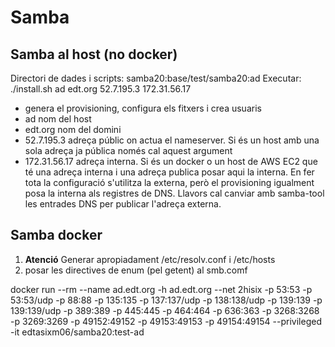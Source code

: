 # Samba

## Samba al host (no docker)

Directori de dades i scripts: samba20:base/test/samba20:ad
Executar: ./install.sh ad edt.org 52.7.195.3 172.31.56.17
   - genera el provisioning, configura els fitxers i crea usuaris
   - ad nom del host
   - edt.org nom del domini
   - 52.7.195.3 adreça públic on actua el nameserver. Si és un host amb una sola adreça
                ja pública només cal aquest argument
   - 172.31.56.17 adreça interna. Si és un docker o un host de AWS EC2 que té una adreça interna
                i una adreça publica posar aqui la interna. En fer tota la configuració
                s'utilitza la externa, però el provisioning igualment posa la interna als registres
                de DNS. Llavors cal canviar amb samba-tool les entrades DNS per publicar
                l'adreça externa.


## Samba docker

1) **Atenció** Generar apropiadament /etc/resolv.conf i /etc/hosts
2)  posar les directives de enum (pel getent) al smb.comf

 docker run --rm --name ad.edt.org -h ad.edt.org --net 2hisix -p 53:53 -p 53:53/udp -p 88:88 -p 135:135 -p 137:137/udp -p 138:138/udp -p 139:139 -p 139:139/udp -p 389:389 -p 445:445 -p 464:464 -p 636:363 -p 3268:3268 -p 3269:3269 -p 49152:49152 -p 49153:49153 -p 49154:49154  --privileged -it edtasixm06/samba20:test-ad


